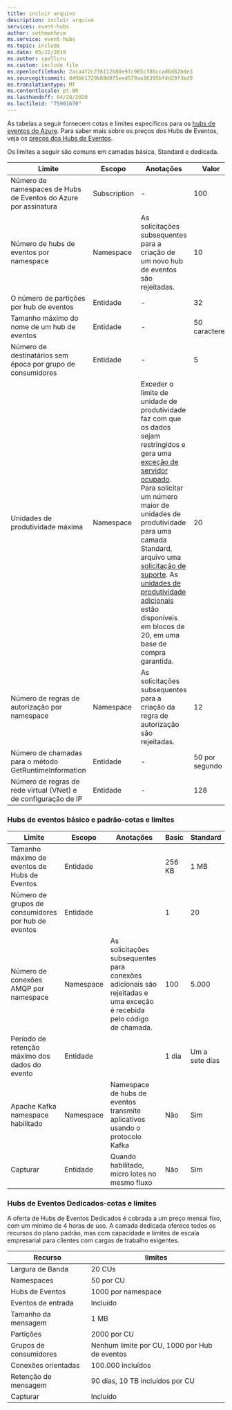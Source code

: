 ```yaml
---
title: incluir arquivo
description: incluir arquivo
services: event-hubs
author: sethmanheim
ms.service: event-hubs
ms.topic: include
ms.date: 05/22/2019
ms.author: spelluru
ms.custom: include file
ms.openlocfilehash: 2aca4f2c236112b80e9fc985cf80ccad6d82bde3
ms.sourcegitcommit: 849bb1729b89d075eed579aa36395bf4d29f3bd9
ms.translationtype: MT
ms.contentlocale: pt-BR
ms.lasthandoff: 04/28/2020
ms.locfileid: "75901670"
---
```

As tabelas a seguir fornecem cotas e limites específicos para os [hubs de eventos do Azure](https://azure.microsoft.com/services/event-hubs/). Para saber mais sobre os preços dos Hubs de Eventos, veja os [preços dos Hubs de Eventos](https://azure.microsoft.com/pricing/details/event-hubs/).

Os limites a seguir são comuns em camadas básica, Standard e dedicada. 

| Limite | Escopo | Anotações | Valor |
| --- | --- | --- | --- |
| Número de namespaces de Hubs de Eventos do Azure por assinatura |Subscription |- |100 |
| Número de hubs de eventos por namespace |Namespace |As solicitações subsequentes para a criação de um novo hub de eventos são rejeitadas. |10 |
| O número de partições por hub de eventos |Entidade |- |32 |
| Tamanho máximo do nome de um hub de eventos |Entidade |- |50 caracteres |
| Número de destinatários sem época por grupo de consumidores |Entidade |- |5 |
| Unidades de produtividade máxima |Namespace |Exceder o limite de unidade de produtividade faz com que os dados sejam restringidos e gera uma [exceção de servidor ocupado](/dotnet/api/microsoft.servicebus.messaging.serverbusyexception). Para solicitar um número maior de unidades de produtividade para uma camada Standard, arquivo uma [solicitação de suporte](/azure/azure-portal/supportability/how-to-create-azure-support-request). As [unidades de produtividade adicionais](../articles/event-hubs/event-hubs-auto-inflate.md) estão disponíveis em blocos de 20, em uma base de compra garantida. |20 |
| Número de regras de autorização por namespace |Namespace|As solicitações subsequentes para a criação da regra de autorização são rejeitadas.|12 |
| Número de chamadas para o método GetRuntimeInformation | Entidade | - | 50 por segundo | 
| Número de regras de rede virtual (VNet) e de configuração de IP | Entidade | - | 128 | 

### <a name="event-hubs-basic-and-standard---quotas-and-limits"></a>Hubs de eventos básico e padrão-cotas e limites
| Limite | Escopo | Anotações | Basic | Standard |
| --- | --- | --- | -- | --- |
| Tamanho máximo de eventos de Hubs de Eventos|Entidade | &nbsp; | 256 KB | 1 MB |
| Número de grupos de consumidores por hub de eventos |Entidade | &nbsp; |1 |20 |
| Número de conexões AMQP por namespace |Namespace |As solicitações subsequentes para conexões adicionais são rejeitadas e uma exceção é recebida pelo código de chamada. |100 |5\.000|
| Período de retenção máximo dos dados do evento |Entidade | &nbsp; |1 dia |Um a sete dias |
|Apache Kafka namespace habilitado|Namespace |Namespace de hubs de eventos transmite aplicativos usando o protocolo Kafka |Não | Sim |
|Capturar |Entidade | Quando habilitado, micro lotes no mesmo fluxo |Não |Sim |


### <a name="event-hubs-dedicated---quotas-and-limits"></a>Hubs de Eventos Dedicados-cotas e limites
A oferta de Hubs de Eventos Dedicados é cobrada a um preço mensal fixo, com um mínimo de 4 horas de uso. A camada dedicada oferece todos os recursos do plano padrão, mas com capacidade e limites de escala empresarial para clientes com cargas de trabalho exigentes. 

| Recurso | limites |
| --- | ---|
| Largura de Banda |  20 CUs |
| Namespaces | 50 por CU |
| Hubs de Eventos |  1000 por namespace |
| Eventos de entrada | Incluído |
| Tamanho da mensagem | 1 MB |
| Partições | 2000 por CU |
| Grupos de consumidores | Nenhum limite por CU, 1000 por Hub de eventos |
| Conexões orientadas | 100.000 incluídos |
| Retenção de mensagem | 90 dias, 10 TB incluídos por CU |
| Capturar | Incluído |
